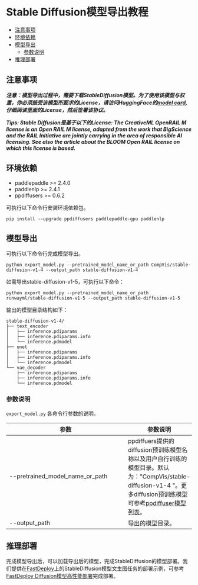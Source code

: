# Stable Diffusion模型导出教程

- [注意事项](#注意事项)
- [环境依赖](#环境依赖)
- [模型导出](#模型导出)
  - [参数说明](#参数说明)
- [推理部署](#推理部署)

## 注意事项

___注意：模型导出过程中，需要下载StableDiffusion模型。为了使用该模型与权重，你必须接受该模型所要求的License，请访问HuggingFace的[model card](https://huggingface.co/runwayml/stable-diffusion-v1-5), 仔细阅读里面的License，然后签署该协议。___

___Tips: Stable Diffusion是基于以下的License: The CreativeML OpenRAIL M license is an Open RAIL M license, adapted from the work that BigScience and the RAIL Initiative are jointly carrying in the area of responsible AI licensing. See also the article about the BLOOM Open RAIL license on which this license is based.___

## 环境依赖

- paddlepaddle >= 2.4.0
- paddlenlp >= 2.4.1
- ppdiffusers >= 0.6.2

可执行以下命令行安装环境依赖包。

```shell
pip install --upgrade ppdiffusers paddlepaddle-gpu paddlenlp
```


## 模型导出

可执行以下命令行完成模型导出。

```shell
python export_model.py --pretrained_model_name_or_path CompVis/stable-diffusion-v1-4 --output_path stable-diffusion-v1-4
```

如需导出stable-diffusion-v1-5，可执行以下命令：

```shell
python export_model.py --pretrained_model_name_or_path runwayml/stable-diffusion-v1-5 --output_path stable-diffusion-v1-5
```


输出的模型目录结构如下：
```shell
stable-diffusion-v1-4/
├── text_encoder
│   ├── inference.pdiparams
│   ├── inference.pdiparams.info
│   └── inference.pdmodel
├── unet
│   ├── inference.pdiparams
│   ├── inference.pdiparams.info
│   └── inference.pdmodel
└── vae_decoder
    ├── inference.pdiparams
    ├── inference.pdiparams.info
    └── inference.pdmodel
```

### 参数说明

`export_model.py` 各命令行参数的说明。

| 参数 |参数说明 |
|----------|--------------|
|<div style="width: 230pt">--pretrained_model_name_or_path </div> | ppdiffuers提供的diffusion预训练模型名称以及用户自行训练的模型目录。默认为："CompVis/stable-diffusion-v1-4    "。更多diffusion预训练模型可参考[ppdiffuser模型列表](../examples/textual_inversion)。|
|--output_path | 导出的模型目录。 |


## 推理部署

完成模型导出后，可以加载导出后的模型，完成StableDiffusion的模型部署。我们提供在[FastDeploy](https://github.com/PaddlePaddle/FastDeploy)上的StableDiffusion模型文生图任务的部署示例，可参考[FastDeploy Diffusion模型高性能部署](https://github.com/PaddlePaddle/FastDeploy/tree/develop/examples/multimodal/stable_diffusion#%E5%BF%AB%E9%80%9F%E4%BD%93%E9%AA%8C)完成部署。
